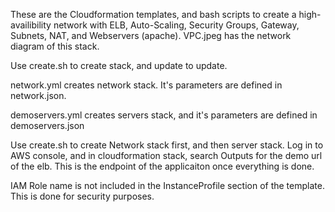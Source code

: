 These are the Cloudformation templates, and bash scripts to create a high-availibility network with ELB, Auto-Scaling, Security Groups, Gateway, Subnets, NAT, and Webservers (apache). VPC.jpeg has the network diagram of this stack. 

Use create.sh to create stack, and update to update. 

network.yml creates network stack. It's parameters are defined in network.json.

demoservers.yml creates servers stack, and it's parameters are defined in demoservers.json

Use create.sh to create Network stack first, and then server stack. Log in to AWS console, and in cloudformation stack, search Outputs for the demo url of the elb. This is the endpoint of the applicaiton once everything is done. 

IAM Role name is not included in the InstanceProfile section of the template. This is done for security purposes. 
